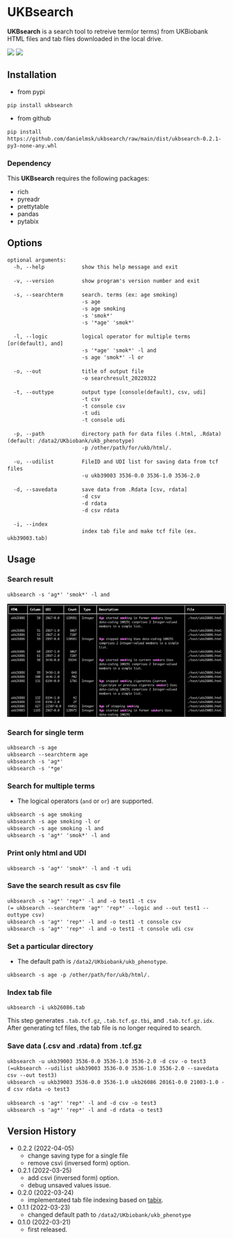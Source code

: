 # UKBsearch

**UKBsearch** is a search tool to retreive term(or terms) from UKBiobank HTML files and tab files downloaded in the local drive.

[<img src="https://img.shields.io/pypi/v/ukbsearch.svg">](https://pypi.org/project/ukbsearch/)
[<img src="https://img.shields.io/pypi/dm/ukbsearch.svg">](https://pypi.org/project/ukbsearch/)

## Installation

* from pypi
```
pip install ukbsearch
```

* from github
```
pip install https://github.com/danielmsk/ukbsearch/raw/main/dist/ukbsearch-0.2.1-py3-none-any.whl
```

### Dependency
This **UKBsearch** requires the following packages:

* rich
* pyreadr
* prettytable
* pandas
* pytabix

## Options
```
optional arguments:
  -h, --help            show this help message and exit
  
  -v, --version         show program's version number and exit
  
  -s, --searchterm      search. terms (ex: age smoking)
                        -s age
                        -s age smoking
                        -s 'smok*'
                        -s '*age' 'smok*'
                        
  -l, --logic           logical operator for multiple terms [or(default), and]
                        -s '*age' 'smok*' -l and
                        -s age 'smok*' -l or
  
  -o, --out             title of output file
                        -o searchresult_20220322
  
  -t, --outtype         output type [console(default), csv, udi]
                        -t csv
                        -t console csv
                        -t udi
                        -t console udi
  
  -p, --path            directory path for data files (.html, .Rdata) (default: /data2/UKbiobank/ukb_phenotype)
                        -p /other/path/for/ukb/html/.
  
  -u, --udilist         FileID and UDI list for saving data from tcf files
                        -u ukb39003 3536-0.0 3536-1.0 3536-2.0
  
  -d, --savedata        save data from .Rdata [csv, rdata]
                        -d csv
                        -d rdata
                        -d csv rdata
                        
  -i, --index
                        index tab file and make tcf file (ex. ukb39003.tab)
```




## Usage

### Search result
```
ukbsearch -s 'ag*' 'smok*' -l and 
```
![](https://raw.githubusercontent.com/danielmsk/ukbsearch/main/docs/screenshot1.png?token=GHSAT0AAAAAABSGIZOM3KNUUTFMR4HLUQHMYRZRPCQ)


### Search for single term
```
ukbsearch -s age
ukbsearch --searchterm age
ukbsearch -s 'ag*'
ukbsearch -s '*ge' 
```

### Search for multiple terms
* The logical operators (`and` or `or`) are supported.

```
ukbsearch -s age smoking
ukbsearch -s age smoking -l or
ukbsearch -s age smoking -l and
ukbsearch -s 'ag*' 'smok*' -l and 
```

### Print only html and UDI 
```
ukbsearch -s 'ag*' 'smok*' -l and -t udi
```

### Save the search result as csv file
```
ukbsearch -s 'ag*' 'rep*' -l and -o test1 -t csv
(= ukbsearch --searchterm 'ag*' 'rep*' --logic and --out test1 --outtype csv)
ukbsearch -s 'ag*' 'rep*' -l and -o test1 -t console csv
ukbsearch -s 'ag*' 'rep*' -l and -o test1 -t console udi csv
```

### Set a particular directory
* The default path is `/data2/UKbiobank/ukb_phenotype`.

```
ukbsearch -s age -p /other/path/for/ukb/html/.
```

### Index tab file
```
ukbsearch -i ukb26086.tab
```
This step generates `.tab.tcf.gz`, `.tab.tcf.gz.tbi`, and `.tab.tcf.gz.idx`. After generating tcf files, the tab file is no longer required to search.


### Save data (.csv and .rdata) from .tcf.gz
```
ukbsearch -u ukb39003 3536-0.0 3536-1.0 3536-2.0 -d csv -o test3
(=ukbsearch --udilist ukb39003 3536-0.0 3536-1.0 3536-2.0 --savedata csv --out test3)
ukbsearch -u ukb39003 3536-0.0 3536-1.0 ukb26086 20161-0.0 21003-1.0 -d csv rdata -o test3

ukbsearch -s 'ag*' 'rep*' -l and -d csv -o test3
ukbsearch -s 'ag*' 'rep*' -l and -d rdata -o test3
```


## Version History
* 0.2.2 (2022-04-05)
	* change saving type for a single file
	* remove csvi (inversed form) option.
* 0.2.1 (2022-03-25)
	* add csvi (inversed form) option.
	* debug unsaved values issue.
* 0.2.0 (2022-03-24)
	* implementated tab file indexing based on [tabix](http://www.htslib.org/doc/tabix.html).
* 0.1.1 (2022-03-23)
	* changed default path to `/data2/UKbiobank/ukb_phenotype`
* 0.1.0 (2022-03-21)
	* first released.
